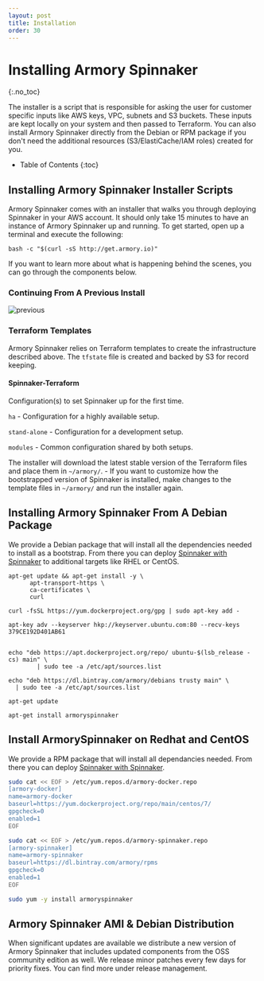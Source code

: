 ```yaml
---
layout: post
title: Installation
order: 30
---
```

# Installing Armory Spinnaker
{:.no_toc}

The installer is a script that is responsible for asking the user for customer specific inputs like AWS keys, VPC, subnets and S3 buckets. These inputs are kept locally on your system and then passed to Terraform.  You can also install Armory Spinnaker directly from the Debian or RPM package if you don't need the additional resources (S3/ElastiCache/IAM roles) created for you.





* Table of Contents
{:toc}

## Installing Armory Spinnaker Installer Scripts
Armory Spinnaker comes with an installer that walks you through deploying Spinnaker in your AWS account.  It should only take 15 minutes to have an instance of Armory Spinnaker up and running.  To get started, open up a terminal and execute the following:

`bash -c "$(curl -sS http://get.armory.io)"`

If you want to learn more about what is happening behind the scenes, you can go through the components below.


### Continuing From A Previous Install
![previous](https://cl.ly/0T2O2i0Q2f1q/Image%202017-04-14%20at%209.15.55%20AM.png)

### Terraform Templates
Armory Spinnaker relies on Terraform templates to create the infrastructure described above.  The `tfstate` file is created and backed by S3 for record keeping.

#### Spinnaker-Terraform
Configuration(s) to set Spinnaker up for the first time.

`ha` - Configuration for a highly available setup.

`stand-alone` - Configuration for a development setup.

`modules` - Common configuration shared by both setups.

The installer will download the latest stable version of the Terraform files and place them in `~/armory/`. - If you want to customize how the bootstrapped version of Spinnaker is installed, make changes to the template files in `~/armory/` and run the installer again.


## Installing Armory Spinnaker From A Debian Package
We provide a Debian package that will install all the dependencies needed to install as a bootstrap.  From there you can deploy [Spinnaker with Spinnaker](/admin-guides/redeploying-spinnaker) to additional targets like RHEL or CentOS.

```
apt-get update && apt-get install -y \
      apt-transport-https \
      ca-certificates \
      curl

curl -fsSL https://yum.dockerproject.org/gpg | sudo apt-key add -

apt-key adv --keyserver hkp://keyserver.ubuntu.com:80 --recv-keys 379CE192D401AB61


echo "deb https://apt.dockerproject.org/repo/ ubuntu-$(lsb_release -cs) main" \
        | sudo tee -a /etc/apt/sources.list

echo "deb https://dl.bintray.com/armory/debians trusty main" \
  | sudo tee -a /etc/apt/sources.list

apt-get update

apt-get install armoryspinnaker
```



## Install ArmorySpinnaker on Redhat and CentOS
We provide a RPM package that will install all dependancies needed.
From there you can deploy [Spinnaker with Spinnaker](/admin-guides/redeploying-spinnaker).
```bash
sudo cat << EOF > /etc/yum.repos.d/armory-docker.repo
[armory-docker]
name=armory-docker
baseurl=https://yum.dockerproject.org/repo/main/centos/7/
gpgcheck=0
enabled=1
EOF

sudo cat << EOF > /etc/yum.repos.d/armory-spinnaker.repo
[armory-spinnaker]
name=armory-spinnaker
baseurl=https://dl.bintray.com/armory/rpms
gpgcheck=0
enabled=1
EOF

sudo yum -y install armoryspinnaker
```



## Armory Spinnaker AMI & Debian Distribution
When significant updates are available we distribute a new version of Armory Spinnaker that includes updated components from the OSS community edition as well.  We release minor patches every few days for priority fixes.  You can find more under release management.
